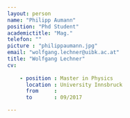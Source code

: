 ```yaml
---
layout: person
name: "Philipp Aumann"
position: "Phd Student"
academictitle: "Mag."
telefon: ""
picture : "philippaumann.jpg"
email: "wolfgang.lechner@uibk.ac.at"
title: "Wolfgang Lechner"
cv:
    
    - position : Master in Physics
      location : University Innsbruck
      from     : 
      to       : 09/2017

---
```

